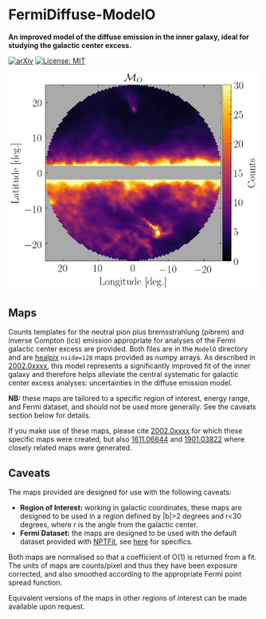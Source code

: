 # FermiDiffuse-ModelO

**An improved model of the diffuse emission in the inner galaxy, ideal for studying the galactic center excess.**

[![arXiv](https://img.shields.io/badge/arXiv-2002.0xxxx%20-green.svg)](https://arxiv.org/abs/2002.0xxxx)
[![License: MIT](https://img.shields.io/badge/License-MIT-yellow.svg)](https://opensource.org/licenses/MIT)

![model_o](https://github.com/nickrodd/FermiDiffuse-ModelO/blob/master/ModelO/Model_O.png "Pi0+Brem emission in default ROI")

## Maps

Counts templates for the neutral pion plus bremsstrahlung (pibrem) and inverse Compton (ics) emission appropriate for analyses of the Fermi galactic center excess are provided. Both files are in the `ModelO` directory and are [healpix](https://healpix.jpl.nasa.gov/) `nside=128` maps provided as numpy arrays. As described in [2002.0xxxx](https://arxiv.org/abs/2002.0xxxx), this model represents a significantly improved fit of the inner galaxy and therefore helps alleviate the central systematic for galactic center excess analyses: uncertainties in the diffuse emission model. 

**NB:** these maps are tailored to a specific region of interest, energy range, and Fermi dataset, and should not be used more generally. See the caveats section below for details.

If you make use of these maps, please cite [2002.0xxxx](https://arxiv.org/abs/2002.0xxxx) for which these specific  maps were created, but also [1611.06644](https://arxiv.org/abs/1611.06644) and [1901.03822](https://arxiv.org/abs/1901.03822) where closely related maps were generated.

## Caveats

The maps provided are designed for use with the following caveats:

- **Region of Interest:** working in galactic coordinates, these maps are designed to be used in a region defined by |b|>2 degrees and r<30 degrees, where r is the angle from the galactic center. 
- **Fermi Dataset:** the maps are designed to be used with the default dataset provided with [NPTFit](https://github.com/bsafdi/NPTFit), see [here](https://nptfit.readthedocs.io/en/latest/Example1_Overview_of_the_Fermi_Data.html) for specifics.

Both maps are normalised so that a coefficient of O(1) is returned from a fit. The units of maps are counts/pixel and thus they have been exposure corrected, and also smoothed according to the appropriate Fermi point spread function.

Equivalent versions of the maps in other regions of interest can be made available upon request.
